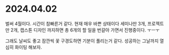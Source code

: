 # 2024.04.02

벌써 4월이다. 시간이 참빠른거 같다. 현재 매우 바쁜 상태이다 세미나만 3개, 프로젝트만 2개, 캡스톤 디자인 까지하면 총 6개의 할 일을 번갈아 가면서 진행중이다. ㅜㅡㅜ&#x20;

그래도 날씨도 좋고 잠깐씩 꽃 구경도하면 기분이 풀리는거 같다. 성공하는 그날까지 열심히 화이팅 해보자.
